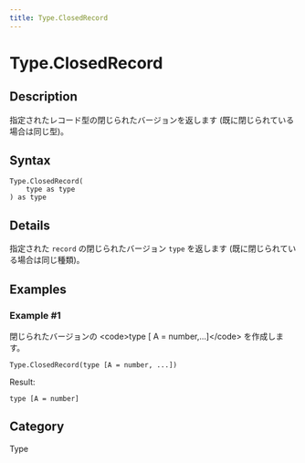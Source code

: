 ```yaml
---
title: Type.ClosedRecord
---
```


# Type.ClosedRecord


## Description

指定されたレコード型の閉じられたバージョンを返します (既に閉じられている場合は同じ型)。


## Syntax

```powerquery
Type.ClosedRecord(
    type as type
) as type
```


## Details

指定された <code>record</code> の閉じられたバージョン <code>type</code> を返します (既に閉じられている場合は同じ種類)。


## Examples

### Example #1 
閉じられたバージョンの &lt;code&gt;type [ A = number,…]&lt;/code&gt; を作成します。
```powerquery
Type.ClosedRecord(type [A = number, ...])
```

Result: 
```powerquery
type [A = number]
```




## Category
Type
